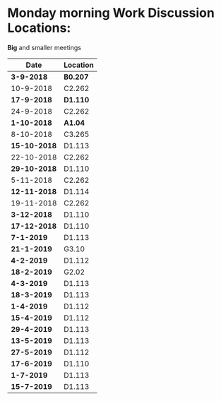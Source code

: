 # Monday morning Work Discussion Locations: 
**Big** and smaller meetings

|Date | Location|
|---|---|
|**3-9-2018**|**B0.207** |
|10-9-2018|C2.262|
|**17-9-2018**|**D1.110**|  
|24-9-2018|C2.262|
|**1-10-2018**|**A1.04**|  
|8-10-2018|C3.265|
|**15-10-2018**|D1.113|
22-10-2018|C2.262|
|**29-10-2018**|D1.110|
|5-11-2018|C2.262|
|**12-11-2018**|D1.114|
|19-11-2018|C2.262|
|**3-12-2018**|D1.110|
|**17-12-2018**|D1.110|
|**7-1-2019**|D1.113|
|**21-1-2019**|G3.10|
|**4-2-2019**|D1.112|
|**18-2-2019**|G2.02|
|**4-3-2019**|D1.113|
|**18-3-2019**|D1.113|
|**1-4-2019**|D1.112|
|**15-4-2019**|D1.112|
|**29-4-2019**|D1.113|
|**13-5-2019**|D1.113|
|**27-5-2019**|D1.112|
|**17-6-2019**|D1.110|
|**1-7-2019**|D1.113|
|**15-7-2019**|D1.113|
